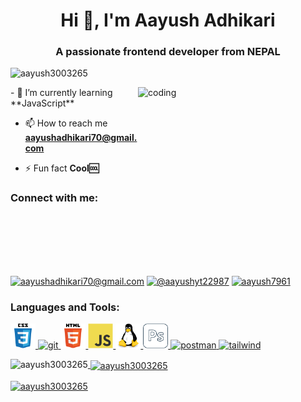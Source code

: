 <h1 align="center">Hi 👋, I'm Aayush Adhikari</h1>
<h3 align="center">A passionate frontend developer from NEPAL</h3>

<p align="left"> <img src="https://komarev.com/ghpvc/?username=aayush3003265&label=Profile%20views&color=0e75b6&style=flat" alt="aayush3003265" /> </p>
<img align="right" alt="coding" width="300" height = "300"src="https://media4.giphy.com/media/v1.Y2lkPTc5MGI3NjExNDl2cDhsa2d0dTZ6YmQzYXIzZzV3Y3l5Y3Rrdjg0ZDV6aDB4MnY1eSZlcD12MV9pbnRlcm5hbF9naWZfYnlfaWQmY3Q9Zw/VTtANKl0beDFQRLDTh/giphy.gif">
- 🌱 I’m currently learning **JavaScript**

- 📫 How to reach me **aayushadhikari70@gmail.com**

- ⚡ Fun fact **Cool🆒**

<h3 align="left">Connect with me:</h3>
<p align="left">
<a href="https://fb.com/aayushadhikari70@gmail.com" target="blank"><img align="center" src="https://raw.githubusercontent.com/rahuldkjain/github-profile-readme-generator/master/src/images/icons/Social/facebook.svg" alt="aayushadhikari70@gmail.com" height="30" width="40" /></a>
<a href="https://www.youtube.com/c/@aayushyt22987" target="blank"><img align="center" src="https://raw.githubusercontent.com/rahuldkjain/github-profile-readme-generator/master/src/images/icons/Social/youtube.svg" alt="@aayushyt22987" height="30" width="40" /></a>
<a href="https://discord.gg/aayush7961" target="blank"><img align="center" src="https://raw.githubusercontent.com/rahuldkjain/github-profile-readme-generator/master/src/images/icons/Social/discord.svg" alt="aayush7961" height="30" width="40" /></a>
</p>

<h3 align="left">Languages and Tools:</h3>
<p align="left"> <a href="https://www.w3schools.com/css/" target="_blank" rel="noreferrer"> 
<img src="https://raw.githubusercontent.com/devicons/devicon/master/icons/css3/css3-original-wordmark.svg" alt="css3" width="40" height="40"/> </a> <a href="https://git-scm.com/" target="_blank" rel="noreferrer"> 
<img src="https://www.vectorlogo.zone/logos/git-scm/git-scm-icon.svg" alt="git" width="40" height="40"/> </a> <a href="https://www.w3.org/html/" target="_blank" rel="noreferrer"> 
<img src="https://raw.githubusercontent.com/devicons/devicon/master/icons/html5/html5-original-wordmark.svg" alt="html5" width="40" height="40"/> </a> <a href="https://developer.mozilla.org/en-US/docs/Web/JavaScript" target="_blank" rel="noreferrer"> 
<img src="https://raw.githubusercontent.com/devicons/devicon/master/icons/javascript/javascript-original.svg" alt="javascript" width="40" height="40"/> </a> <a href="https://www.linux.org/" target="_blank" rel="noreferrer"> 
<img src="https://raw.githubusercontent.com/devicons/devicon/master/icons/linux/linux-original.svg" alt="linux" width="40" height="40"/> </a> <a href="https://www.photoshop.com/en" target="_blank" rel="noreferrer"> <img src="https://raw.githubusercontent.com/devicons/devicon/master/icons/photoshop/photoshop-line.svg" alt="photoshop" width="40" height="40"/> </a> <a href="https://postman.com" target="_blank" rel="noreferrer"> 
<img src="https://www.vectorlogo.zone/logos/getpostman/getpostman-icon.svg" alt="postman" width="40" height="40"/> </a> <a href="https://tailwindcss.com/" target="_blank" rel="noreferrer"> <img src="https://www.vectorlogo.zone/logos/tailwindcss/tailwindcss-icon.svg" alt="tailwind" width="40" height="40"/> </a> <a href="https://unrealengine.com/" target="_blank" rel="noreferrer"> 


<p><img align="left" src="https://github-readme-stats.vercel.app/api/top-langs?username=aayush3003265&show_icons=true&locale=en&layout=compact" alt="aayush3003265" /></p>

<p>&nbsp;<img align="center" src="https://github-readme-stats.vercel.app/api?username=aayush3003265&show_icons=true&locale=en" alt="aayush3003265" /></p>

<p><img align="center" src="https://github-readme-streak-stats.herokuapp.com/?user=aayush3003265&" alt="aayush3003265" /></p>
